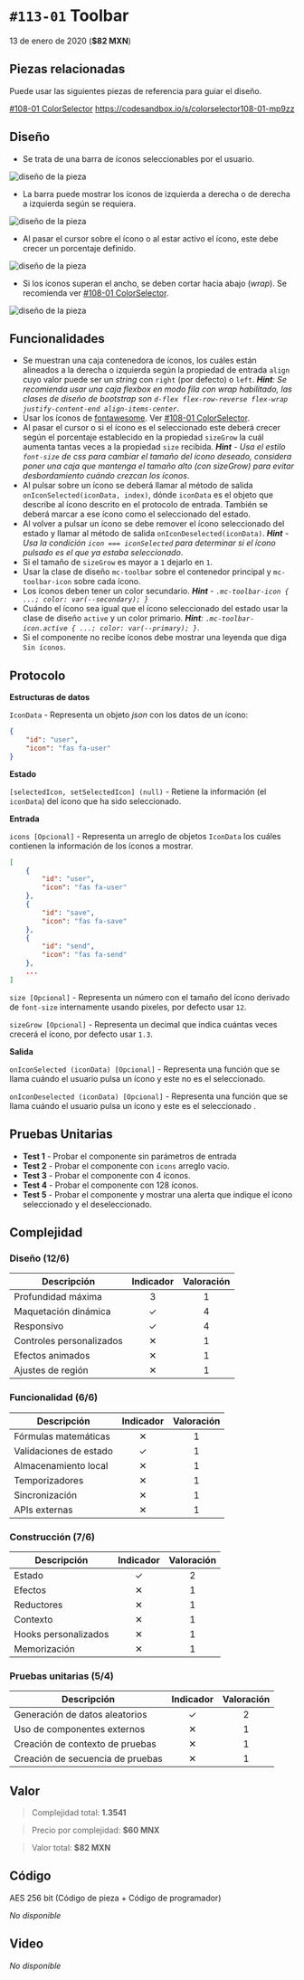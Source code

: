 # `#113-01` Toolbar

13 de enero de 2020 (**$82 MXN**)

## Piezas relacionadas

Puede usar las siguientes piezas de referencia para guiar el diseño.

[#108-01 ColorSelector](../all/%23108-01--ColorSelector.md) https://codesandbox.io/s/colorselector108-01-mp9zz

## Diseño

* Se trata de una barra de íconos seleccionables por el usuario.

![diseño de la pieza](@113-01.d1.png)

* La barra puede mostrar los íconos de izquierda a derecha o de derecha a izquierda según se requiera.

![diseño de la pieza](@113-01.d2.png)

* Al pasar el cursor sobre el ícono o al estar activo el ícono, este debe crecer un porcentaje definido.

![diseño de la pieza](@113-01.d3.png)

* Si los íconos superan el ancho, se deben cortar hacia abajo (_wrap_). Se recomienda ver [#108-01 ColorSelector](../all/%23108-01--ColorSelector.md).

![diseño de la pieza](@113-01.d4.png)

## Funcionalidades

* Se muestran una caja contenedora de íconos, los cuáles están alineados a la derecha o izquierda según la propiedad de entrada `align` cuyo valor puede ser un _string_ con `right` (por defecto) o `left`. _**Hint**: Se recomienda usar una caja flexbox en modo fila con wrap habilitado, las clases de diseño de bootstrap son `d-flex flex-row-reverse flex-wrap justify-content-end align-items-center`_.
* Usar los íconos de [fontawesome](https://fontawesome.com/icons?d=gallery&q=question). Ver [#108-01 ColorSelector](../all/%23108-01--ColorSelector.md).
* Al pasar el cursor o si el ícono es el seleccionado este deberá crecer según el porcentaje establecido en la propiedad `sizeGrow` la cuál aumenta tantas veces a la propiedad `size` recibida. _**Hint** - Usa el estilo `font-size` de css para cambiar el tamaño del ícono deseado, considera poner una caja que mantenga el tamaño alto (con sizeGrow) para evitar desbordamiento cuándo crezcan los íconos_.
* Al pulsar sobre un ícono se deberá llamar al método de salida `onIconSelected(iconData, index)`, dónde `iconData` es el objeto que describe al ícono descrito en el protocolo de entrada. También se deberá marcar a ese ícono como el seleccionado del estado.
* Al volver a pulsar un ícono se debe remover el ícono seleccionado del estado y llamar al método de salida `onIconDeselected(iconData)`. _**Hint** - Usa la condición `icon === iconSelected` para determinar si el ícono pulsado es el que ya estaba seleccionado_.
* Si el tamaño de `sizeGrow` es mayor a `1` dejarlo en `1`.
* Usar la clase de diseño `mc-toolbar` sobre el contenedor principal y `mc-toolbar-icon` sobre cada ícono.
* Los íconos deben tener un color secundario. _**Hint** - `.mc-toolbar-icon { ...; color: var(--secondary); }`_
* Cuándo el ícono sea igual que el ícono seleccionado del estado usar la clase de diseño `active` y un color primario. _**Hint**: `.mc-toolbar-icon.active { ...; color: var(--primary); }`_.
* Si el componente no recibe íconos debe mostrar una leyenda que diga `Sin íconos`.

## Protocolo

__Estructuras de datos__

`IconData` - Representa un objeto _json_ con los datos de un ícono:

``` json
{
    "id": "user",
    "icon": "fas fa-user"
}
```

__Estado__

`[selectedIcon, setSelectedIcon] (null)` - Retiene la información (el `iconData`) del ícono que ha sido seleccionado.

__Entrada__

`icons [Opcional]` - Representa un arreglo de objetos `IconData` los cuáles contienen la información de los íconos a mostrar.

``` json
[
    {
        "id": "user",
        "icon": "fas fa-user"
    },
    {
        "id": "save",
        "icon": "fas fa-save"
    },
    {
        "id": "send",
        "icon": "fas fa-send"
    },
    ...
]
```

`size [Opcional]` - Representa un número con el tamaño del ícono derivado de `font-size` internamente usando pixeles, por defecto usar `12`.

`sizeGrow [Opcional]` - Representa un decimal que indica cuántas veces crecerá el ícono, por defecto usar `1.3`.

__Salida__

`onIconSelected (iconData) [Opcional]` - Representa una función que se llama cuándo el usuario pulsa un ícono y este no es el seleccionado.

`onIconDeselected (iconData) [Opcional]` - Representa una función que se llama cuándo el usuario pulsa un ícono y este es el seleccionado .

## Pruebas Unitarias

* __Test 1__ - Probar el componente sin parámetros de entrada
* __Test 2__ - Probar el componente con `icons` arreglo vacío.
* __Test 3__ - Probar el componente con 4 íconos.
* __Test 4__ - Probar el componente con 128 íconos.
* __Test 5__ - Probar el componente y mostrar una alerta que indique el ícono seleccionado y el deseleccionado.

## Complejidad

### __Diseño__ (12/6)

| Descripción | Indicador | Valoración |
| --- | :-: | :-: |
| Profundidad máxima | 3 | 1 |
| Maquetación dinámica | &#x2713; | 4 |
| Responsivo | &#x2713; | 4 |
| Controles personalizados | &#x2715; | 1 |
| Efectos animados | &#x2715; | 1 |
| Ajustes de región  | &#x2715; | 1 |

### __Funcionalidad__ (6/6)

| Descripción | Indicador | Valoración |
| --- | :-: | :-: |
| Fórmulas matemáticas | &#x2715; | 1 |
| Validaciones de estado | &#x2713; | 1 |
| Almacenamiento local | &#x2715; | 1 |
| Temporizadores | &#x2715; | 1 |
| Sincronización | &#x2715; | 1 |
| APIs externas | &#x2715; | 1 |

### __Construcción__ (7/6)

| Descripción | Indicador | Valoración |
| --- | :-: | :-: |
| Estado | &#x2713; | 2 |
| Efectos | &#x2715; | 1 |
| Reductores | &#x2715; | 1 |
| Contexto | &#x2715; | 1 |
| Hooks personalizados | &#x2715; | 1 |
| Memorización | &#x2715; | 1 |

### __Pruebas unitarias__ (5/4)

| Descripción | Indicador | Valoración |
| --- | :-: | :-: |
| Generación de datos aleatorios | &#x2713; | 2 |
| Uso de componentes externos | &#x2715; | 1 |
| Creación de contexto de pruebas | &#x2715; | 1 |
| Creación de secuencia de pruebas | &#x2715; | 1 |

## Valor

> Complejidad total: **1.3541**

> Precio por complejidad: **$60 MNX**

> Valor total: **$82 MXN**

## Código

AES 256 bit (Código de pieza + Código de programador)

_No disponible_

## Video

_No disponible_